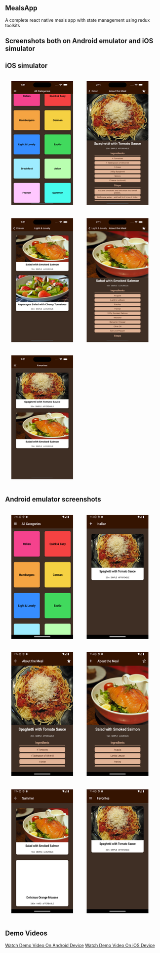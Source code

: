 ## MealsApp

A complete react native meals app with state management using redux toolkits

## Screenshots both on Android emulator and iOS simulator

## iOS simulator

<img src="assets/demo/screenshots/1.png" alt="1" width="200" height="400" style="margin: 20px;"/> 
<img src="assets/demo/screenshots/2.png" alt="2" width="200" height="400" style="margin: 20px;"/> 
<img src="assets/demo/screenshots/3.png" alt="3" width="200" height="400" style="margin: 20px;"/> 
<img src="assets/demo/screenshots/4.png" alt="4" width="200" height="400" style="margin: 20px;"/> 
<img src="assets/demo/screenshots/5.png" alt="5" width="200" height="400" style="margin: 20px;"/>

## Android emulator screenshots

<img src="assets/demo/screenshots/android/1.png" alt="1" width="200" height="400" style="margin: 20px;"/> 
<img src="assets/demo/screenshots/android/2.png" alt="2" width="200" height="400" style="margin: 20px;"/> 
<img src="assets/demo/screenshots/android/3.png" alt="3" width="200" height="400" style="margin: 20px;"/> 
<img src="assets/demo/screenshots/android/4.png" alt="4" width="200" height="400" style="margin: 20px;"/> 
<img src="assets/demo/screenshots/android/5.png" alt="5" width="200" height="400" style="margin: 20px;"/> 
<img src="assets/demo/screenshots/android/6.png" alt="6" width="200" height="400" style="margin: 20px;"/>

## Demo Videos

[Watch Demo Video On Android Device](https://youtu.be/OsPN3qi8TT0?si=84AZtyeZOhtAIHo1)
[Watch Demo Video On iOS Device](https://youtu.be/K7WkJWR-cGI?si=R4vBiZyzRdWJmhFH)

